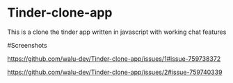 # Tinder-clone-app
This is a clone the tinder app written in javascript with working chat features

#Screenshots

https://github.com/walu-dev/Tinder-clone-app/issues/1#issue-759738372

https://github.com/walu-dev/Tinder-clone-app/issues/2#issue-759740339
